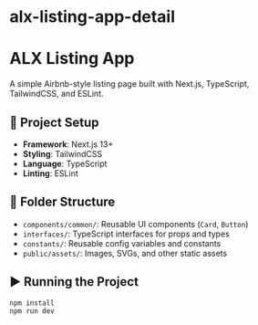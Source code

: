 # alx-listing-app-detail
# ALX Listing App

A simple Airbnb-style listing page built with Next.js, TypeScript, TailwindCSS, and ESLint.

## 🔧 Project Setup

- **Framework**: Next.js 13+
- **Styling**: TailwindCSS
- **Language**: TypeScript
- **Linting**: ESLint

## 📁 Folder Structure

- `components/common/`: Reusable UI components (`Card`, `Button`)
- `interfaces/`: TypeScript interfaces for props and types
- `constants/`: Reusable config variables and constants
- `public/assets/`: Images, SVGs, and other static assets

## ▶️ Running the Project

```bash
npm install
npm run dev
